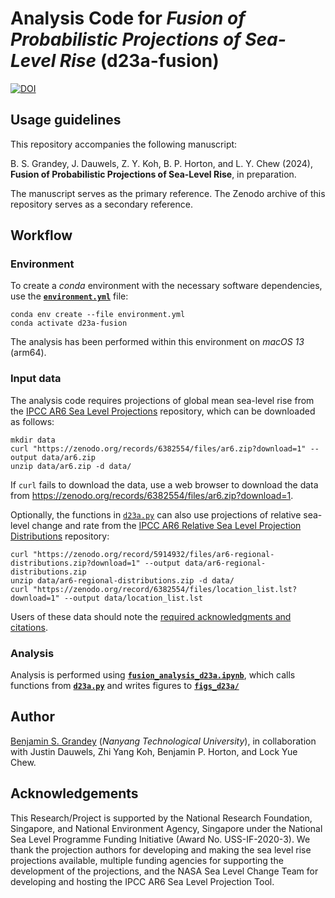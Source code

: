 # Analysis Code for _Fusion of Probabilistic Projections of Sea-Level Rise_ (d23a-fusion)

[![DOI](https://zenodo.org/badge/630738591.svg)](https://zenodo.org/badge/latestdoi/630738591)

## Usage guidelines
This repository accompanies the following manuscript:

B. S. Grandey, J. Dauwels, Z. Y. Koh, B. P. Horton, and L. Y. Chew (2024),  **Fusion of Probabilistic Projections of Sea-Level Rise**, in preparation.

The manuscript serves as the primary reference.
The Zenodo archive of this repository serves as a secondary reference.

## Workflow

### Environment
To create a _conda_ environment with the necessary software dependencies, use the [**`environment.yml`**](environment.yml) file:

```
conda env create --file environment.yml
conda activate d23a-fusion
```

The analysis has been performed within this environment on _macOS 13_ (arm64).

### Input data
The analysis code requires projections of global mean sea-level rise from the [IPCC AR6 Sea Level Projections](https://doi.org/10.5281/zenodo.6382554) repository, which can be downloaded as follows:

```
mkdir data
curl "https://zenodo.org/records/6382554/files/ar6.zip?download=1" --output data/ar6.zip
unzip data/ar6.zip -d data/
```

If `curl` fails to download the data, use a web browser to download the data from https://zenodo.org/records/6382554/files/ar6.zip?download=1.

Optionally, the functions in [`d23a.py`](d23a.py) can also use projections of relative sea-level change and rate from the [IPCC AR6 Relative Sea Level Projection Distributions](https://doi.org/10.5281/zenodo.5914932) repository:

```
curl "https://zenodo.org/record/5914932/files/ar6-regional-distributions.zip?download=1" --output data/ar6-regional-distributions.zip
unzip data/ar6-regional-distributions.zip -d data/
curl "https://zenodo.org/record/6382554/files/location_list.lst?download=1" --output data/location_list.lst
```

Users of these data should note the [required acknowledgments and citations](https://doi.org/10.5281/zenodo.6382554).

### Analysis
Analysis is performed using [**`fusion_analysis_d23a.ipynb`**](fusion_analysis_d23a.ipynb), which calls functions from [**`d23a.py`**](d23a.py) and writes figures to [**`figs_d23a/`**](figs_d23a)

## Author
[Benjamin S. Grandey](https://grandey.github.io) (_Nanyang Technological University_), in collaboration with Justin Dauwels, Zhi Yang Koh, Benjamin P. Horton, and Lock Yue Chew.

## Acknowledgements
This Research/Project is supported by the National Research Foundation, Singapore, and National Environment Agency, Singapore under the National Sea Level Programme Funding Initiative (Award No. USS-IF-2020-3).
We thank the projection authors for developing and making the sea level rise projections available, multiple funding agencies for supporting the development of the projections, and the NASA Sea Level Change Team for developing and hosting the IPCC AR6 Sea Level Projection Tool.
